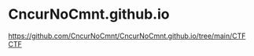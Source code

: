 # CncurNoCmnt.github.io

https://github.com/CncurNoCmnt/CncurNoCmnt.github.io/tree/main/CTF
[CTF](./CncurNoCmnt.github.io/CTF)
